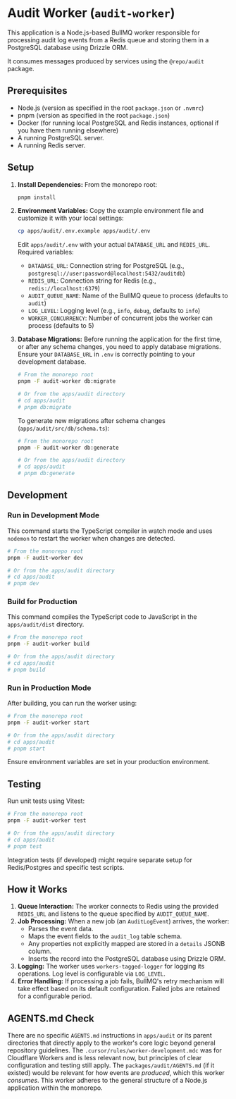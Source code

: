 # Audit Worker (`audit-worker`)

This application is a Node.js-based BullMQ worker responsible for processing audit log events from a Redis queue and storing them in a PostgreSQL database using Drizzle ORM.

It consumes messages produced by services using the `@repo/audit` package.

## Prerequisites

- Node.js (version as specified in the root `package.json` or `.nvmrc`)
- pnpm (version as specified in the root `package.json`)
- Docker (for running local PostgreSQL and Redis instances, optional if you have them running elsewhere)
- A running PostgreSQL server.
- A running Redis server.

## Setup

1.  **Install Dependencies:**
    From the monorepo root:

    ```sh
    pnpm install
    ```

2.  **Environment Variables:**
    Copy the example environment file and customize it with your local settings:

    ```sh
    cp apps/audit/.env.example apps/audit/.env
    ```

    Edit `apps/audit/.env` with your actual `DATABASE_URL` and `REDIS_URL`. Required variables:
    - `DATABASE_URL`: Connection string for PostgreSQL (e.g., `postgresql://user:password@localhost:5432/auditdb`)
    - `REDIS_URL`: Connection string for Redis (e.g., `redis://localhost:6379`)
    - `AUDIT_QUEUE_NAME`: Name of the BullMQ queue to process (defaults to `audit`)
    - `LOG_LEVEL`: Logging level (e.g., `info`, `debug`, defaults to `info`)
    - `WORKER_CONCURRENCY`: Number of concurrent jobs the worker can process (defaults to 5)

3.  **Database Migrations:**
    Before running the application for the first time, or after any schema changes, you need to apply database migrations. Ensure your `DATABASE_URL` in `.env` is correctly pointing to your development database.

    ```sh
    # From the monorepo root
    pnpm -F audit-worker db:migrate

    # Or from the apps/audit directory
    # cd apps/audit
    # pnpm db:migrate
    ```

    To generate new migrations after schema changes (`apps/audit/src/db/schema.ts`):

    ```sh
    # From the monorepo root
    pnpm -F audit-worker db:generate

    # Or from the apps/audit directory
    # cd apps/audit
    # pnpm db:generate
    ```

## Development

### Run in Development Mode

This command starts the TypeScript compiler in watch mode and uses `nodemon` to restart the worker when changes are detected.

```sh
# From the monorepo root
pnpm -F audit-worker dev

# Or from the apps/audit directory
# cd apps/audit
# pnpm dev
```

### Build for Production

This command compiles the TypeScript code to JavaScript in the `apps/audit/dist` directory.

```sh
# From the monorepo root
pnpm -F audit-worker build

# Or from the apps/audit directory
# cd apps/audit
# pnpm build
```

### Run in Production Mode

After building, you can run the worker using:

```sh
# From the monorepo root
pnpm -F audit-worker start

# Or from the apps/audit directory
# cd apps/audit
# pnpm start
```

Ensure environment variables are set in your production environment.

## Testing

Run unit tests using Vitest:

```sh
# From the monorepo root
pnpm -F audit-worker test

# Or from the apps/audit directory
# cd apps/audit
# pnpm test
```

Integration tests (if developed) might require separate setup for Redis/Postgres and specific test scripts.

## How it Works

1.  **Queue Interaction:** The worker connects to Redis using the provided `REDIS_URL` and listens to the queue specified by `AUDIT_QUEUE_NAME`.
2.  **Job Processing:** When a new job (an `AuditLogEvent`) arrives, the worker:
    - Parses the event data.
    - Maps the event fields to the `audit_log` table schema.
    - Any properties not explicitly mapped are stored in a `details` JSONB column.
    - Inserts the record into the PostgreSQL database using Drizzle ORM.
3.  **Logging:** The worker uses `workers-tagged-logger` for logging its operations. Log level is configurable via `LOG_LEVEL`.
4.  **Error Handling:** If processing a job fails, BullMQ's retry mechanism will take effect based on its default configuration. Failed jobs are retained for a configurable period.

## AGENTS.md Check

There are no specific `AGENTS.md` instructions in `apps/audit` or its parent directories that directly apply to the worker's core logic beyond general repository guidelines. The `.cursor/rules/worker-development.mdc` was for Cloudflare Workers and is less relevant now, but principles of clear configuration and testing still apply.
The `packages/audit/AGENTS.md` (if it existed) would be relevant for how events are _produced_, which this worker _consumes_.
This worker adheres to the general structure of a Node.js application within the monorepo.
